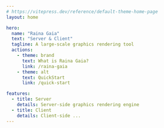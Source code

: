 ```yaml
---
# https://vitepress.dev/reference/default-theme-home-page
layout: home

hero:
  name: "Raina Gaia"
  text: "Server & Client"
  tagline: A large-scale graphics rendering tool
  actions:
    - theme: brand
      text: What is Raina Gaia?
      link: /raina-gaia
    - theme: alt
      text: QuickStart
      link: /quick-start

features:
  - title: Server
    details: Server-side graphics rendering engine
  - title: Client
    details: Client-side ...
---
```

